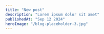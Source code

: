 ```yaml
---
title: "New post"
description: "Lorem ipsum dolor sit amet"
publishedAt: "Sep 12 2024"
heroImage: "/blog-placeholder-3.jpg"
---
```

